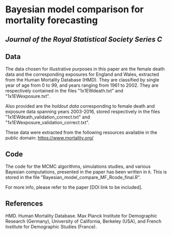# Bayesian model comparison for mortality forecasting
## *Journal of the Royal Statistical Society Series C*

## Data

The data chosen for illustrative purposes in this paper are the female death data and the corresponding exposures for England and Wales, extracted from the Human Mortality Database (HMD). They are classified by single year of age from 0 to 99, and years ranging from 1961 to 2002. They are respectively contained in the files "1x1EWdeath.txt" and "1x1EWexposure.txt".

Also provided are the *holdout data* corresponding to female death and exposure data spanning years 2003-2016, stored respectively in the files "1x1EWdeath_validation_correct.txt" and "1x1EWexposure_validation_correct.txt".

These data were extracted from the following resources available in the public domain: https://www.mortality.org/

## Code

The code for the MCMC algorithms, simulations studies, and various Bayesian computations, presented in the paper has been written in `R`. This is stored in the file "Bayesian_model_compare_MF_Rcode_final.R".

For more info, please refer to the paper [DOI link to be included].

## References

HMD. Human Mortality Database. Max Planck Institute for Demographic Research (Germany), University of California, Berkeley (USA), and French Institute for Demographic Studies (France). 
